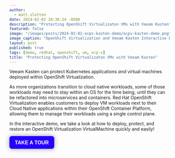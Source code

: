 ```yaml
---
author:
  - matt.slotten
date: 2024-02-02 10:36:24 -0500
description: "Protecting OpenShift Virtualizaton VMs with Veeam Kasten"
featured: false
image: "/images/posts/2024-02-02-ocpv-kasten-demo/ocpv-kasten-demo.png"
image_caption: "OpenShift Virtualization and Veeam Kasten Interactive Demo"
layout: post
published: true
tags: [demo, redhat, openshift, vm, ocp-v]
title: "Protecting OpenShift Virtualizaton VMs with Veeam Kasten"
---
```

Veeam Kasten can protect Kubernetes applications _and_ virtual machines deployed within OpenShift Virtualization.

As more organizations transition to cloud native workloads, some of those workloads may need to stay within an OS for the time being, until they can be refactored into microservices and containers. Red Hat OpenShift Virtualization enables customers to deploy VM workloads next to their Cloud Native applications within their OpenShift Container Platform, allowing them to manage their workloads using a single control plane.

In the interactive demo, we take a look at how to deploy, protect, and restore an OpenShift Virtualization VirtualMachine quickly and easily!

<div>
        <script src="https://js.storylane.io/js/v1/storylane.js"></script>
        <button onclick="Storylane.Play({type: 'popup', demo_type: 'html', width: 1863, height: 934, scale: '0.95', demo_url: 'https://veeam.storylane.io/demo/rblhk1gmxyay', padding_bottom: '56.25%'})" class="sl-preview-cta" style="background-color:#2600FF;border:none;border-radius:8px;box-shadow:0px 0px 15px rgba(26, 19, 72, 0.45);color:#FFFFFF;display:inline-block;font-family:Poppins, Arial, sans-serif;font-size:clamp(16px, 1.599vw, 20px);font-weight:600;height:clamp(40px, 3.996vw, 50px);line-height:1.2;padding:0 clamp(15px, 1.776vw, 20px);text-overflow:ellipsis;transform:translateZ(0);transition:background 0.4s;white-space:nowrap;width:auto;z-index:999999;cursor:pointer">TAKE A TOUR<div class="sl-preview-cta-ripple" style="position:absolute;border:1px solid #2600FF;inset:0;border-radius:inherit;pointer-events:none"><div class="sl-preview-cta-ripple-shadow" style="box-shadow:#2600FF 0px 0px 4px 4px;opacity:0;border-radius:inherit;position:absolute;inset:0"></div></div></button><style>.sl-preview-cta:hover .sl-preview-cta-ripple{transition:all 1s cubic-bezier(0,0,.2,1);inset:-0.75em!important;opacity:0!important}.sl-preview-cta:hover .sl-preview-cta-ripple-shadow{opacity:0.125!important;}</style>
</div>